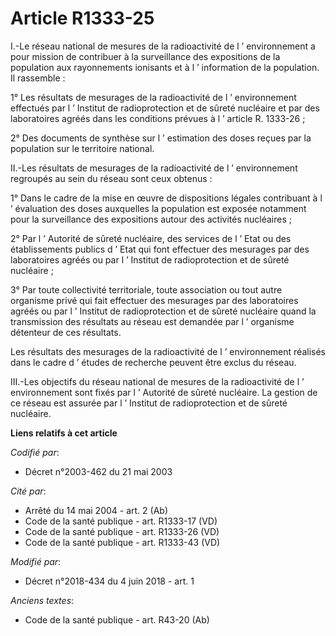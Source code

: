# Article R1333-25

I.-Le réseau national de mesures de la radioactivité de l ’ environnement a pour mission de contribuer à la surveillance des
expositions de la population aux rayonnements ionisants et à l ’ information de la population. Il rassemble : 

1° Les résultats de mesurages de la radioactivité de l ’ environnement effectués par l ’ Institut de radioprotection et de
sûreté nucléaire et par des laboratoires agréés dans les conditions prévues à l ’ article R. 1333-26 ; 

2° Des documents de synthèse sur l ’ estimation des doses reçues par la population sur le territoire national. 

II.-Les résultats de mesurages de la radioactivité de l ’ environnement regroupés au sein du réseau sont ceux obtenus : 

1° Dans le cadre de la mise en œuvre de dispositions légales contribuant à l ’ évaluation des doses auxquelles la population
est exposée notamment pour la surveillance des expositions autour des activités nucléaires ; 

2° Par l ’ Autorité de sûreté nucléaire, des services de l ’ Etat ou des établissements publics d ’ Etat qui font effectuer
des mesurages par des laboratoires agréés ou par l ’ Institut de radioprotection et de sûreté nucléaire ; 

3° Par toute collectivité territoriale, toute association ou tout autre organisme privé qui fait effectuer des mesurages par
des laboratoires agréés ou par l ’ Institut de radioprotection et de sûreté nucléaire quand la transmission des résultats au
réseau est demandée par l ’ organisme détenteur de ces résultats. 

Les résultats des mesurages de la radioactivité de l ’ environnement réalisés dans le cadre d ’ études de recherche peuvent
être exclus du réseau. 

III.-Les objectifs du réseau national de mesures de la radioactivité de l ’ environnement sont fixés par l ’ Autorité de
sûreté nucléaire. La gestion de ce réseau est assurée par l ’ Institut de radioprotection et de sûreté nucléaire.

**Liens relatifs à cet article**

_Codifié par_:

  - Décret n°2003-462 du 21 mai 2003

_Cité par_:

  - Arrêté du 14 mai 2004 - art. 2 (Ab)
  - Code de la santé publique - art. R1333-17 (VD)
  - Code de la santé publique - art. R1333-26 (VD)
  - Code de la santé publique - art. R1333-43 (VD)

_Modifié par_:

  - Décret n°2018-434 du 4 juin 2018 - art. 1

_Anciens textes_:

  - Code de la santé publique - art. R43-20 (Ab)
